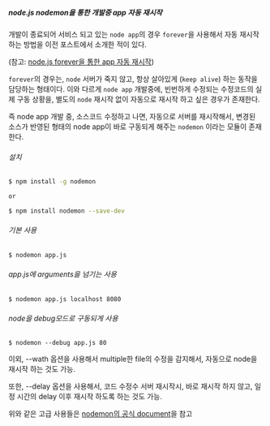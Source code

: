 ##### node.js nodemon을 통한 개발중 app 자동 재시작

개발이 종료되어 서비스 되고 있는 `node app`의 경우 `forever`을 사용해서 자동 재시작 하는 방법을 이전 포스트에서 소개한 적이 있다.

\(참고: [node.js forever을 통한 app 자동 재시작](http://gseok.tistory.com/entry/Node-nodejs-forever을-통한-app-자동-재시작)\)

`forever`의 경우는, `node` 서버가 죽지 않고, 항상 살아있게 \(`keep alive`\) 하는 동작을 담당하는 형태이다. 이와 다르게 `node app` 개발중에, 빈번하게 수정되는 수정코드의 실제 구동 상황을, 별도의 `node` 재시작 없이 자동으로 재시작 하고 싶은 경우가 존재한다.

즉 node app 개발 중, 소스코드 수정하고 나면, 자동으로 서버를 재시작해서, 변경된 소스가 반영된 형태의 node app이 바로 구동되게 해주는 `nodemon` 이라는 모듈이 존재한다.



###### 설치

```bash
$ npm install -g nodemon

or

$ npm install nodemon --save-dev
```



###### 기본 사용

```bash
$ nodemon app.js
```



###### app.js에 arguments을 넘기는 사용

```
$ nodemon app.js localhost 8080
```



###### node을 debug모드로 구동되게 사용

```
$ nodemon --debug app.js 80
```



이외, --wath 옵션을 사용해서 multiple한 file의 수정을 감지해서, 자동으로 node을 재시작 하는 것도 가능.

또한,  --delay 옵션을 사용해서, 코드 수정수 서버 재시작시, 바로 재시작 하지 않고, 일정 시간의 delay 이후 재시작 하도록 하는 것도 가능.

위와 같은 고급 사용들은 [nodemon의 공식 document](https://github.com/remy/nodemon#nodemon)을 참고



